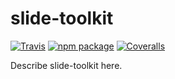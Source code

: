 # slide-toolkit

[![Travis][build-badge]][build]
[![npm package][npm-badge]][npm]
[![Coveralls][coveralls-badge]][coveralls]

Describe slide-toolkit here.

[build-badge]: https://img.shields.io/travis/Delgee/slide-toolkit/master.png?style=flat-square
[build]: https://travis-ci.org/Delgee/slide-toolkit

[npm-badge]: https://img.shields.io/npm/v/npm-package.png?style=flat-square
[npm]: https://www.npmjs.org/package/npm-package

[coveralls-badge]: https://img.shields.io/coveralls/Delgee/slide-toolkit/master.png?style=flat-square
[coveralls]: https://coveralls.io/github/Delgee/slide-toolkit
